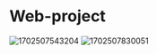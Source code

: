 # Web-project

![1702507543204](https://github.com/user-attachments/assets/8908078b-0c78-4f7b-b3f2-4959f007c47d)
![1702507830051](https://github.com/user-attachments/assets/38c2f2f1-c72c-413c-8e25-abd895f0a856)
